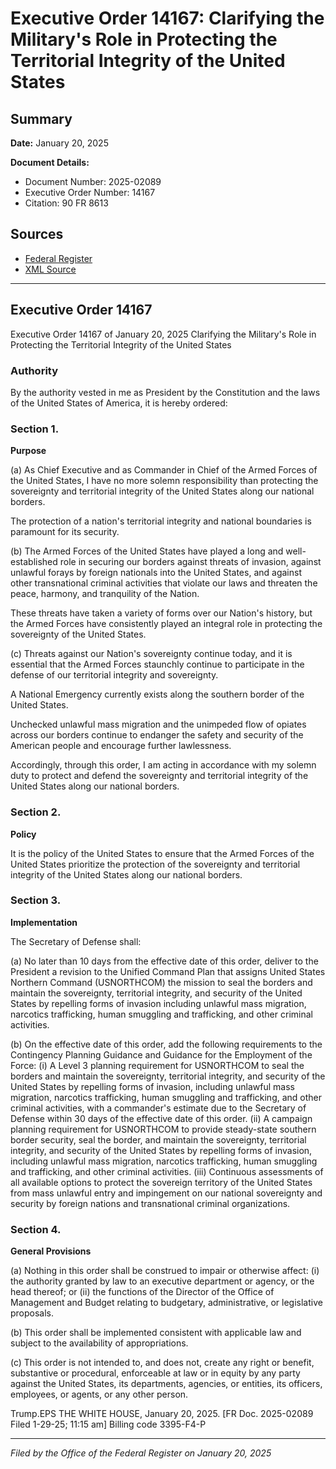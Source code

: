 # Executive Order 14167: Clarifying the Military's Role in Protecting the Territorial Integrity of the United States

## Summary

**Date:** January 20, 2025

**Document Details:**
- Document Number: 2025-02089
- Executive Order Number: 14167
- Citation: 90 FR 8613

## Sources
- [Federal Register](https://www.federalregister.gov/documents/2025/01/30/2025-02089/clarifying-the-militarys-role-in-protecting-the-territorial-integrity-of-the-united-states)
- [XML Source](https://www.federalregister.gov/documents/full_text/xml/2025/01/30/2025-02089.xml)

---

## Executive Order 14167

Executive Order 14167 of January 20, 2025
Clarifying the Military's Role in Protecting the Territorial Integrity of the United States
### Authority

By the authority vested in me as President by the Constitution and the laws of the United States of America, it is hereby ordered:
### Section 1.

**Purpose**

(a) As Chief Executive and as Commander in Chief of the Armed Forces of the United States, I have no more solemn responsibility than protecting the sovereignty and territorial integrity of the United States along our national borders.

The protection of a nation's territorial integrity and national boundaries is paramount for its security.

(b) The Armed Forces of the United States have played a long and well-established role in securing our borders against threats of invasion, against unlawful forays by foreign nationals into the United States, and against other transnational criminal activities that violate our laws and threaten the peace, harmony, and tranquility of the Nation.

These threats have taken a variety of forms over our Nation's history, but the Armed Forces have consistently played an integral role in protecting the sovereignty of the United States.

(c) Threats against our Nation's sovereignty continue today, and it is essential that the Armed Forces staunchly continue to participate in the defense of our territorial integrity and sovereignty.

A National Emergency currently exists along the southern border of the United States.

Unchecked unlawful mass migration and the unimpeded flow of opiates across our borders continue to endanger the safety and security of the American people and encourage further lawlessness.

Accordingly, through this order, I am acting in accordance with my solemn duty to protect and defend the sovereignty and territorial integrity of the United States along our national borders.
### Section 2.

**Policy**

It is the policy of the United States to ensure that the Armed Forces of the United States prioritize the protection of the sovereignty and territorial integrity of the United States along our national borders.
### Section 3.

**Implementation**

The Secretary of Defense shall:

(a) No later than 10 days from the effective date of this order, deliver to the President a revision to the Unified Command Plan that assigns United States Northern Command (USNORTHCOM) the mission to seal the borders and maintain the sovereignty, territorial integrity, and security of the United States by repelling forms of invasion including unlawful mass migration, narcotics trafficking, human smuggling and trafficking, and other criminal activities.

(b) On the effective date of this order, add the following requirements to the Contingency Planning Guidance and Guidance for the Employment of the Force:
    (i) A Level 3 planning requirement for USNORTHCOM to seal the borders and maintain the sovereignty, territorial integrity, and security of the United States by repelling forms of invasion, including unlawful mass migration, narcotics trafficking, human smuggling and trafficking, and other criminal activities, with a commander's estimate due to the Secretary of Defense within 30 days of the effective date of this order.
    (ii) A campaign planning requirement for USNORTHCOM to provide steady-state southern border security, seal the border, and maintain the 
sovereignty, territorial integrity, and security of the United States by repelling forms of invasion, including unlawful mass migration, narcotics trafficking, human smuggling and trafficking, and other criminal activities.
    (iii) Continuous assessments of all available options to protect the sovereign territory of the United States from mass unlawful entry and impingement on our national sovereignty and security by foreign nations and transnational criminal organizations.
### Section 4.

**General Provisions**

(a) Nothing in this order shall be construed to impair or otherwise affect:
    (i) the authority granted by law to an executive department or agency, or the head thereof; or
    (ii) the functions of the Director of the Office of Management and Budget relating to budgetary, administrative, or legislative proposals.

(b) This order shall be implemented consistent with applicable law and subject to the availability of appropriations.

(c) This order is not intended to, and does not, create any right or benefit, substantive or procedural, enforceable at law or in equity by any party against the United States, its departments, agencies, or entities, its officers, employees, or agents, or any other person.

Trump.EPS
THE WHITE HOUSE,
January 20, 2025.
[FR Doc. 2025-02089 
Filed 1-29-25; 11:15 am]
Billing code 3395-F4-P

---

*Filed by the Office of the Federal Register on January 20, 2025*
